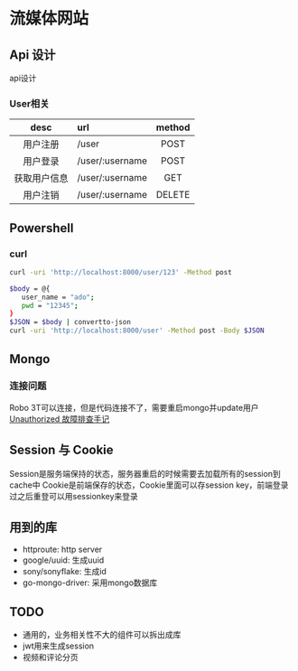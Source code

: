 # 流媒体网站

## Api 设计
api设计
### User相关
| desc | url | method |
| :----: | :--- | :------: |
|用户注册| /user|  POST |
|用户登录| /user/:username| POST |
|获取用户信息 |/user/:username | GET |
|用户注销 | /user/:username| DELETE |
 

 ## Powershell 

 ### curl
 ```sh
curl -uri 'http://localhost:8000/user/123' -Method post

$body = @{
    user_name = "ado";
    pwd = "12345";
}
$JSON = $body | convertto-json
curl -uri 'http://localhost:8000/user' -Method post -Body $JSON
 ```

 ## Mongo

 ### 连接问题
 Robo 3T可以连接，但是代码连接不了，需要重启mongo并update用户
 [Unauthorized 故障排查手记](https://www.jianshu.com/p/293263675fdc)

 ## Session 与 Cookie
 Session是服务端保持的状态，服务器重启的时候需要去加载所有的session到cache中
 Cookie是前端保存的状态，Cookie里面可以存session key，前端登录过之后重登可以用sessionkey来登录

 ## 用到的库
 * httproute: http server
 * google/uuid: 生成uuid
 * sony/sonyflake: 生成id
 * go-mongo-driver: 采用mongo数据库

 ## TODO
 * 通用的，业务相关性不大的组件可以拆出成库
 * jwt用来生成session
 * 视频和评论分页